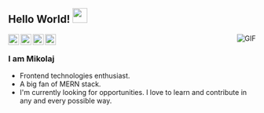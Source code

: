 ## Hello World! <img src="https://raw.githubusercontent.com/iampavangandhi/iampavangandhi/master/gifs/Hi.gif" width="30px"></h2>
<img align="right" alt="GIF" src="https://media.giphy.com/media/DS89v1NqpzCqA/giphy.gif" />

<a href="https://twitter.com/mikkio_j">
  <img align="left" alt="Mikkio's Twitter" width="22px" src="https://cdn.jsdelivr.net/npm/simple-icons@v3/icons/twitter.svg" />
</a>
<a href="https://www.linkedin.com/in/miko%C5%82aj-j%C4%99drzejewski-a03556177/">
  <img align="left" alt="Mikkio's Linkdein" width="22px" src="https://cdn.jsdelivr.net/npm/simple-icons@v3/icons/linkedin.svg" />
</a>
<a href="https://github.com/mikkio-j">
  <img align="left" alt="Mikkio's Github" width="22px" src="https://cdn.jsdelivr.net/npm/simple-icons@v3/icons/github.svg" />
</a>
<a href="https://mikkio-j.github.io/my-page/">
  <img align="left" alt="Mikkio's page" width="22px" src="https://upload.wikimedia.org/wikipedia/commons/c/c4/Globe_icon.svg" />
</a>

<br />

### I am Mikolaj
- Frontend technologies enthusiast.
- A big fan of MERN stack.
- I'm currently looking for opportunities. I love to learn and contribute in any and every possible way.


